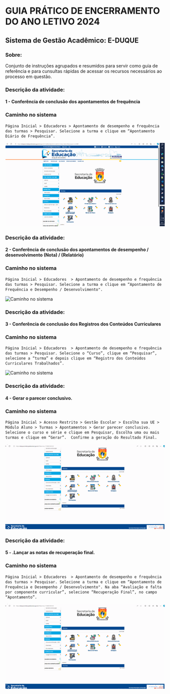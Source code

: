 
# GUIA  PRÁTICO DE ENCERRAMENTO DO ANO LETIVO 2024
## Sistema de Gestão Acadêmico: E-DUQUE

### Sobre:
Conjunto de instruções agrupados e resumidos para servir como guia de referência e para cunsultas rápidas de acessar os recursos necessários ao processo em questão.


### **Descrição da atividade:**
#### 1 - Conferência de conclusão dos apontamentos de frequência

### **Caminho no sistema**
```
Página Inicial > Educadores > Apontamento de desempenho e frequência das turmas > Pesquisar. Selecione a turma e clique em “Apontamento Diário de Frequência”.
```
![Caminho no sistema](img/rec001.gif)

### **Descrição da atividade:**
#### 2 - Conferência de conclusão dos apontamentos de desempenho / desenvolvimento (Nota) / (Relatório)

### **Caminho no sistema**
```
Página Inicial > Educadores  > Apontamento de desempenho e frequência das turmas > Pesquisar. Selecione a turma e clique em “Apontamento de Frequência e Desempenho / Desenvolvimento".
```
![Caminho no sistema](img/rec002.gif)

### **Descrição da atividade:**
#### 3 - Conferência de conclusão dos Registros dos Conteúdos Curriculares

### **Caminho no sistema**
```
Página Inicial > Educadores  > Apontamento de desempenho e frequência das turmas > Pesquisar. Selecione o “Curso”, clique em “Pesquisar”, selecione a “turma” e depois clique em “Registro dos Conteúdos Curriculares Trabalhados”.
```
![Caminho no sistema](img/rec003.gif)

### **Descrição da atividade:**
#### 4 - Gerar o parecer conclusivo.

### **Caminho no sistema**
```
Página Inicial > Acesso Restrito > Gestão Escolar > Escolha sua UE > Módulo Aluno > Turmas > Apontamentos > Gerar parecer conclusivo. Selecione o curso e série e clique em Pesquisar, Escolha uma ou mais turmas e clique em “Gerar”.  Confirme a geração do Resultado Final.
```
![Caminho no sistema](img/rec004.gif)

### **Descrição da atividade:**
#### 5 - .Lançar as notas de recuperação final.

### **Caminho no sistema**
```
Página Inicial > Educadores  > Apontamento de desempenho e frequência das turmas > Pesquisar. Selecione a turma e clique em “Apontamento de Frequência e Desempenho / Desenvolvimento". Na aba “Avaliação e falta por componente curricular”, selecione “Recuperação Final”, no campo “Apontamento”.
```
![Caminho no sistema](img/rec004.gif)